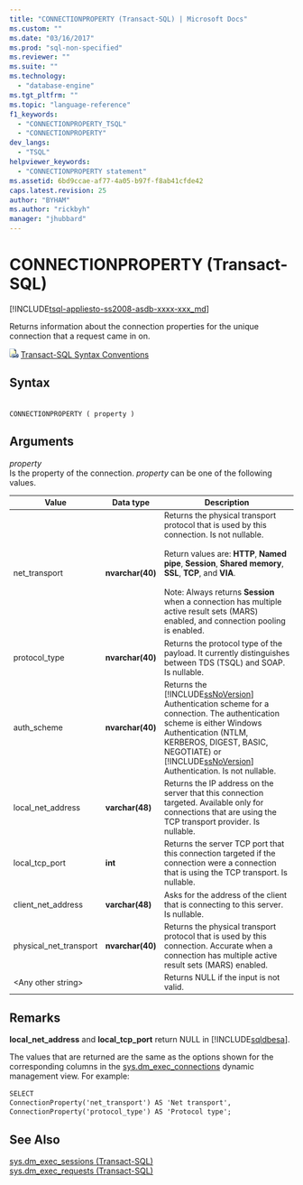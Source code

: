 ```yaml
---
title: "CONNECTIONPROPERTY (Transact-SQL) | Microsoft Docs"
ms.custom: ""
ms.date: "03/16/2017"
ms.prod: "sql-non-specified"
ms.reviewer: ""
ms.suite: ""
ms.technology: 
  - "database-engine"
ms.tgt_pltfrm: ""
ms.topic: "language-reference"
f1_keywords: 
  - "CONNECTIONPROPERTY_TSQL"
  - "CONNECTIONPROPERTY"
dev_langs: 
  - "TSQL"
helpviewer_keywords: 
  - "CONNECTIONPROPERTY statement"
ms.assetid: 6bd9ccae-af77-4a05-b97f-f8ab41cfde42
caps.latest.revision: 25
author: "BYHAM"
ms.author: "rickbyh"
manager: "jhubbard"
---
```

# CONNECTIONPROPERTY (Transact-SQL)
[!INCLUDE[tsql-appliesto-ss2008-asdb-xxxx-xxx_md](../../includes/tsql-appliesto-ss2008-asdb-xxxx-xxx-md.md)]

  Returns information about the connection properties for the unique connection that a request came in on.  
  
 ![Topic link icon](../../database-engine/configure-windows/media/topic-link.gif "Topic link icon") [Transact-SQL Syntax Conventions](../../t-sql/language-elements/transact-sql-syntax-conventions-transact-sql.md)  
  
## Syntax  
  
```  
  
CONNECTIONPROPERTY ( property )  
```  
  
## Arguments  
 *property*  
 Is the property of the connection. *property* can be one of the following values.  
  
|Value|Data type|Description|  
|-----------|---------------|-----------------|  
|net_transport|**nvarchar(40)**|Returns the physical transport protocol that is used by this connection. Is not nullable.<br /><br /> Return values are: **HTTP**, **Named pipe**, **Session**, **Shared memory**, **SSL**, **TCP**, and **VIA**.<br /><br /> Note: Always returns **Session** when a connection has multiple active result sets (MARS) enabled, and connection pooling is enabled.|  
|protocol_type|**nvarchar(40)**|Returns the protocol type of the payload. It currently distinguishes between TDS (TSQL) and SOAP. Is nullable.|  
|auth_scheme|**nvarchar(40)**|Returns the [!INCLUDE[ssNoVersion](../../includes/ssnoversion-md.md)] Authentication scheme for a connection. The authentication scheme is either Windows Authentication (NTLM, KERBEROS, DIGEST, BASIC, NEGOTIATE) or [!INCLUDE[ssNoVersion](../../includes/ssnoversion-md.md)] Authentication. Is not nullable.|  
|local_net_address|**varchar(48)**|Returns the IP address on the server that this connection targeted. Available only for connections that are using the TCP transport provider. Is nullable.|  
|local_tcp_port|**int**|Returns the server TCP port that this connection targeted if the connection were a connection that is using the TCP transport. Is nullable.|  
|client_net_address|**varchar(48)**|Asks for the address of the client that is connecting to this server. Is nullable.|  
|physical_net_transport|**nvarchar(40)**|Returns the physical transport protocol that is used by this connection. Accurate when a connection has multiple active result sets (MARS) enabled.|  
|\<Any other string>||Returns NULL if the input is not valid.|  
  
## Remarks  
 **local_net_address** and **local_tcp_port** return NULL in [!INCLUDE[sqldbesa](../../includes/sqldbesa-md.md)].  
  
 The values that are returned are the same as the options shown for the corresponding columns in the [sys.dm_exec_connections](../../relational-databases/system-dynamic-management-views/sys-dm-exec-connections-transact-sql.md) dynamic management view. For example:  
  
```  
SELECT   
ConnectionProperty('net_transport') AS 'Net transport',   
ConnectionProperty('protocol_type') AS 'Protocol type';  
```  
  
## See Also  
 [sys.dm_exec_sessions &#40;Transact-SQL&#41;](../../relational-databases/system-dynamic-management-views/sys-dm-exec-sessions-transact-sql.md)   
 [sys.dm_exec_requests &#40;Transact-SQL&#41;](../../relational-databases/system-dynamic-management-views/sys-dm-exec-requests-transact-sql.md)  
  
  